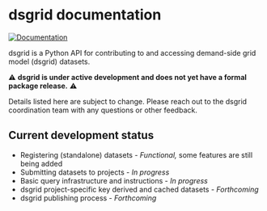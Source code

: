 dsgrid documentation
====================

[![Documentation](https://img.shields.io/badge/docs-ready-blue.svg)](https://dsgrid.github.io/dsgrid)

dsgrid is a Python API for contributing to and accessing demand-side grid model 
(dsgrid) datasets.

⚠️ **dsgrid is under active development and does not yet have a formal package 
release.** ⚠️

Details listed here are subject to change. Please reach out to the 
dsgrid coordination team with any questions or other feedback. 

## Current development status

- Registering (standalone) datasets - *Functional,* some features are still being added
- Submitting datasets to projects - *In progress*
- Basic query infrastructure and instructions - *In progress*
- dsgrid project-specific key derived and cached datasets - *Forthcoming*
- dsgrid publishing process - *Forthcoming*
